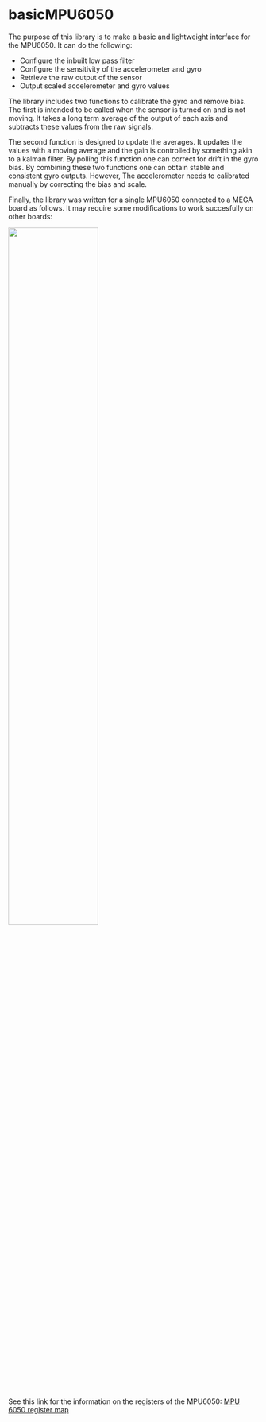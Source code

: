 # basicMPU6050
The purpose of this library is to make a basic and lightweight interface for the MPU6050. It can do the following:
- Configure the inbuilt low pass filter 
- Configure the sensitivity of the accelerometer and gyro
- Retrieve the raw output of the sensor
- Output scaled accelerometer and gyro values

The library includes two functions to calibrate the gyro and remove bias. The first is intended to be called when the sensor is turned on and is not moving. It takes a long term average of the output of each axis and subtracts these values from the raw signals.

The second function is designed to update the averages. It updates the values with a moving average and the gain is controlled by something akin to a kalman filter. By polling this function one can correct for drift in the gyro bias. By combining these two functions one can obtain stable and consistent gyro outputs. However, The accelerometer needs to calibrated manually by correcting the bias and scale. 

Finally, the library was written for a single MPU6050 connected to a MEGA board as follows. It may require some modifications to work succesfully on other boards:   

<img src = "https://www.prometec.net/wp-content/uploads/2015/10/MPU-6050-Board-GY-521-MEGA_bb.png" width = "60%"></img>   

See this link for the information on the registers of the MPU6050: 
[MPU 6050 register map](https://invensense.tdk.com/wp-content/uploads/2015/02/MPU-6000-Register-Map1.pdf)
